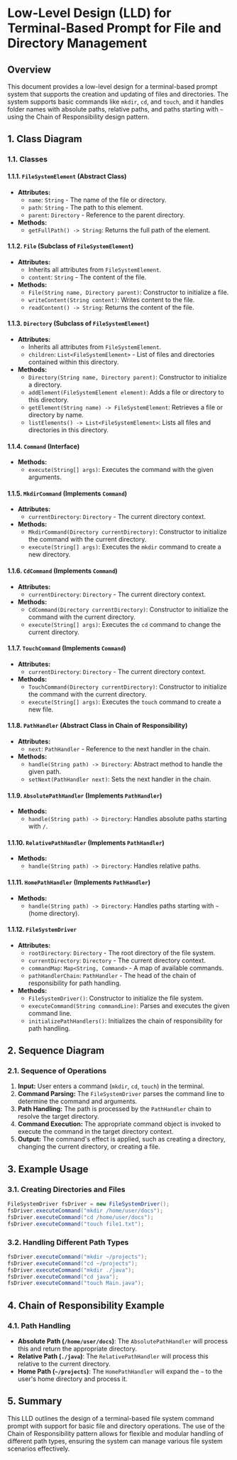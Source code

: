 
# Low-Level Design (LLD) for Terminal-Based Prompt for File and Directory Management

## Overview

This document provides a low-level design for a terminal-based prompt system that supports the creation and updating of files and directories. The system supports basic commands like `mkdir`, `cd`, and `touch`, and it handles folder names with absolute paths, relative paths, and paths starting with `~` using the Chain of Responsibility design pattern.

## 1. Class Diagram

### 1.1. Classes

#### 1.1.1. `FileSystemElement` (Abstract Class)
- **Attributes:**
  - `name`: `String` - The name of the file or directory.
  - `path`: `String` - The path to this element.
  - `parent`: `Directory` - Reference to the parent directory.
- **Methods:**
  - `getFullPath() -> String`: Returns the full path of the element.

#### 1.1.2. `File` (Subclass of `FileSystemElement`)
- **Attributes:**
  - Inherits all attributes from `FileSystemElement`.
  - `content`: `String` - The content of the file.
- **Methods:**
  - `File(String name, Directory parent)`: Constructor to initialize a file.
  - `writeContent(String content)`: Writes content to the file.
  - `readContent() -> String`: Returns the content of the file.

#### 1.1.3. `Directory` (Subclass of `FileSystemElement`)
- **Attributes:**
  - Inherits all attributes from `FileSystemElement`.
  - `children`: `List<FileSystemElement>` - List of files and directories contained within this directory.
- **Methods:**
  - `Directory(String name, Directory parent)`: Constructor to initialize a directory.
  - `addElement(FileSystemElement element)`: Adds a file or directory to this directory.
  - `getElement(String name) -> FileSystemElement`: Retrieves a file or directory by name.
  - `listElements() -> List<FileSystemElement>`: Lists all files and directories in this directory.

#### 1.1.4. `Command` (Interface)
- **Methods:**
  - `execute(String[] args)`: Executes the command with the given arguments.

#### 1.1.5. `MkdirCommand` (Implements `Command`)
- **Attributes:**
  - `currentDirectory`: `Directory` - The current directory context.
- **Methods:**
  - `MkdirCommand(Directory currentDirectory)`: Constructor to initialize the command with the current directory.
  - `execute(String[] args)`: Executes the `mkdir` command to create a new directory.

#### 1.1.6. `CdCommand` (Implements `Command`)
- **Attributes:**
  - `currentDirectory`: `Directory` - The current directory context.
- **Methods:**
  - `CdCommand(Directory currentDirectory)`: Constructor to initialize the command with the current directory.
  - `execute(String[] args)`: Executes the `cd` command to change the current directory.

#### 1.1.7. `TouchCommand` (Implements `Command`)
- **Attributes:**
  - `currentDirectory`: `Directory` - The current directory context.
- **Methods:**
  - `TouchCommand(Directory currentDirectory)`: Constructor to initialize the command with the current directory.
  - `execute(String[] args)`: Executes the `touch` command to create a new file.

#### 1.1.8. `PathHandler` (Abstract Class in Chain of Responsibility)
- **Attributes:**
  - `next`: `PathHandler` - Reference to the next handler in the chain.
- **Methods:**
  - `handle(String path) -> Directory`: Abstract method to handle the given path.
  - `setNext(PathHandler next)`: Sets the next handler in the chain.

#### 1.1.9. `AbsolutePathHandler` (Implements `PathHandler`)
- **Methods:**
  - `handle(String path) -> Directory`: Handles absolute paths starting with `/`.

#### 1.1.10. `RelativePathHandler` (Implements `PathHandler`)
- **Methods:**
  - `handle(String path) -> Directory`: Handles relative paths.

#### 1.1.11. `HomePathHandler` (Implements `PathHandler`)
- **Methods:**
  - `handle(String path) -> Directory`: Handles paths starting with `~` (home directory).

#### 1.1.12. `FileSystemDriver`
- **Attributes:**
  - `rootDirectory`: `Directory` - The root directory of the file system.
  - `currentDirectory`: `Directory` - The current directory context.
  - `commandMap`: `Map<String, Command>` - A map of available commands.
  - `pathHandlerChain`: `PathHandler` - The head of the chain of responsibility for path handling.
- **Methods:**
  - `FileSystemDriver()`: Constructor to initialize the file system.
  - `executeCommand(String commandLine)`: Parses and executes the given command line.
  - `initializePathHandlers()`: Initializes the chain of responsibility for path handling.

## 2. Sequence Diagram

### 2.1. Sequence of Operations

1. **Input:** User enters a command (`mkdir`, `cd`, `touch`) in the terminal.
2. **Command Parsing:** The `FileSystemDriver` parses the command line to determine the command and arguments.
3. **Path Handling:** The path is processed by the `PathHandler` chain to resolve the target directory.
4. **Command Execution:** The appropriate command object is invoked to execute the command in the target directory context.
5. **Output:** The command's effect is applied, such as creating a directory, changing the current directory, or creating a file.

## 3. Example Usage

### 3.1. Creating Directories and Files

```java
FileSystemDriver fsDriver = new FileSystemDriver();
fsDriver.executeCommand("mkdir /home/user/docs");
fsDriver.executeCommand("cd /home/user/docs");
fsDriver.executeCommand("touch file1.txt");
```

### 3.2. Handling Different Path Types

```java
fsDriver.executeCommand("mkdir ~/projects");
fsDriver.executeCommand("cd ~/projects");
fsDriver.executeCommand("mkdir ./java");
fsDriver.executeCommand("cd java");
fsDriver.executeCommand("touch Main.java");
```

## 4. Chain of Responsibility Example

### 4.1. Path Handling

- **Absolute Path (`/home/user/docs`)**: The `AbsolutePathHandler` will process this and return the appropriate directory.
- **Relative Path (`./java`)**: The `RelativePathHandler` will process this relative to the current directory.
- **Home Path (`~/projects`)**: The `HomePathHandler` will expand the `~` to the user's home directory and process it.

## 5. Summary

This LLD outlines the design of a terminal-based file system command prompt with support for basic file and directory operations. The use of the Chain of Responsibility pattern allows for flexible and modular handling of different path types, ensuring the system can manage various file system scenarios effectively.
